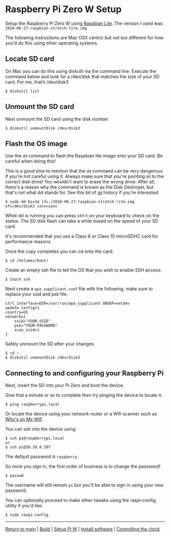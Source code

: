 # Raspberry Pi Zero W Setup

Setup the Raspberry Pi Zero W using [Raspbian Lite](https://www.raspberrypi.org/downloads/raspbian/). The version I used was `2018-06-27-raspbian-stretch-lite.img`

The following instructions are Mac OSX centric but not too different for how you'd do this using other operating systems.

## Locate SD card

On Mac you can do this using diskutil via the command line.  Execute the command below and look for a /dev/disk that matches the size of your SD card.  For me, that’s /dev/disk3

```shell
$ diskutil list
```

## Unmount the SD card

Next unmount the SD card using the disk number.

```shell
$ diskutil unmountDisk /dev/disk3
```

## Flash the OS image

Use the `dd` command to flash the Raspbian lite image onto your SD card.  Be careful when doing this!

This is a good time to mention that the `dd` command can be very dangerous if you're not careful using it. Always make sure that you're pointing `dd` to the correct disk drive! You wouldn't want to erase the wrong drive. After all, there's a reason why the command is known as the Disk Destroyer, but that's not what dd stands for. See this bit of [`dd`](https://medium.com/r/?url=https%3A%2F%2Fen.wikipedia.org%2Fwiki%2FDd_%2528Unix%2529) history if you're interested.

```shell
$ sudo dd bs=1m if=./2018-06-27-raspbian-stretch-lite.img of=/dev/disk3 conv=sync
```

While dd is running you can press ctrl-t on your keyboard to check on the status.  The SD disk flash can take a while based on the speed of your SD card.

It's recommended that you use a Class 6 or Class 10 microSDHC card for performance reasons.

Once the copy completes you can cd onto the card:

```shell
$ cd /Volumes/boot/
```

Create an empty ssh file to tell the OS that you wish to enable SSH access:

```
$ touch ssh
```

Next create a `wpa_supplicant.conf` file with the following, make sure to replace your ssid and psk file.

```
ctrl_interface=DIR=/var/run/wpa_supplicant GROUP=netdev
update_config=1
country=US
network={
    ssid="YOUR-SSID"
    psk="YOUR-PASSWORD"
    scan_ssid=1
}
```

Safely unmount the SD after your changes.

```
$ cd ~
$ diskutil unmountDisk /dev/disk3
```

## Connecting to and configuring your Raspberry Pi

Next, insert the SD into your Pi Zero and boot the device.

Give that a minute or so to complete then try pinging the device to locate it.

```
$ ping raspberrypi.local
```

Or locate the device using your network router or a Wifi scanner such as [Who's on My Wifi](https://itunes.apple.com/us/app/who-is-on-my-wifi/id909760813?mt=12)

You can ssh into the device using:

```shell
$ ssh pi@raspberrypi.local
or
$ ssh pi@10.10.0.107
```

The default password is `raspberry`.

So once you sign in, the first order of business is to change the password!

```shell
$ passwd
```

The username will still remain `pi` but you'll be able to sign in using your new password.


You can optionally proceed to make other tweaks using the raspi-config utility if you'd like.

```shell
$ sudo raspi-config
```

---

[Return to main](../README.md) | [Build](../docs/assembly.md) | [Setup Pi W](../docs/pi-setup.md) | [Install software](../docs/software.md) | [Controlling the clock](../docs/controlling.md)
